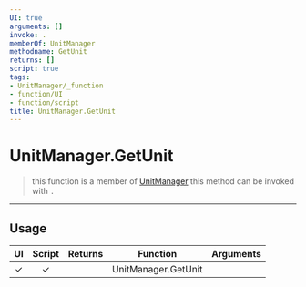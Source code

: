 ```yaml
---
UI: true
arguments: []
invoke: .
memberOf: UnitManager
methodname: GetUnit
returns: []
script: true
tags:
- UnitManager/_function
- function/UI
- function/script
title: UnitManager.GetUnit
---
```

# UnitManager.GetUnit
> this function is a member of [UnitManager](civ-6/lua/UnitManager.md)
> this method can be invoked with `.`
-----
## Usage
|  UI | Script | Returns | Function | Arguments |
|:---:|:------:|-------:|:--------:|:---------|
|✓|✓||UnitManager.GetUnit||
